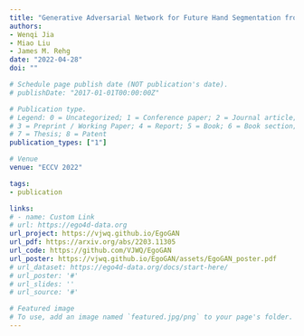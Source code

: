 ```yaml
---
title: "Generative Adversarial Network for Future Hand Segmentation from Egocentric Video"
authors:
- Wenqi Jia
- Miao Liu
- James M. Rehg
date: "2022-04-28"
doi: ""

# Schedule page publish date (NOT publication's date).
# publishDate: "2017-01-01T00:00:00Z"

# Publication type.
# Legend: 0 = Uncategorized; 1 = Conference paper; 2 = Journal article;
# 3 = Preprint / Working Paper; 4 = Report; 5 = Book; 6 = Book section;
# 7 = Thesis; 8 = Patent
publication_types: ["1"]

# Venue
venue: "ECCV 2022"

tags:
- publication

links:
# - name: Custom Link
# url: https://ego4d-data.org
url_project: https://vjwq.github.io/EgoGAN
url_pdf: https://arxiv.org/abs/2203.11305
url_code: https://github.com/VJWQ/EgoGAN
url_poster: https://vjwq.github.io/EgoGAN/assets/EgoGAN_poster.pdf
# url_dataset: https://ego4d-data.org/docs/start-here/
# url_poster: '#'
# url_slides: ''
# url_source: '#'

# Featured image
# To use, add an image named `featured.jpg/png` to your page's folder. 
---
```

